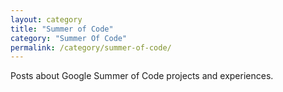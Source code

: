 ```yaml
---
layout: category
title: "Summer of Code"
category: "Summer Of Code"
permalink: /category/summer-of-code/
---
```


Posts about Google Summer of Code projects and experiences.